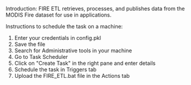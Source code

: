 Introduction: FIRE ETL retrieves, processes, and publishes data from the MODIS Fire dataset for use in applications.

Instructions to schedule the task on a machine:
1. Enter your credentials in config.pkl
2. Save the file
3. Search for Administrative tools in your machine
4. Go to Task Scheduler
5. Click on "Create Task" in the right pane and enter details
6. Schedule the task in Triggers tab
7. Upload the FIRE_ETL.bat file in the Actions tab
